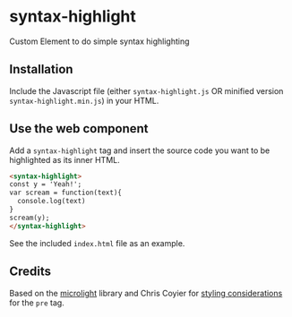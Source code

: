 # syntax-highlight
Custom Element to do simple syntax highlighting

## Installation
Include the Javascript file (either `syntax-highlight.js` OR minified version `syntax-highlight.min.js`) in your HTML.

## Use the web component
Add a `syntax-highlight` tag and insert the source code you want to be highlighted as its inner HTML.

```html
<syntax-highlight>
const y = 'Yeah!';
var scream = function(text){
  console.log(text)
}
scream(y);
</syntax-highlight>
```

See the included `index.html` file as an example.

## Credits
Based on the [microlight](https://github.com/asvd/microlight) library and Chris Coyier for [styling considerations](https://css-tricks.com/considerations-styling-pre-tag/) for the `pre` tag.

